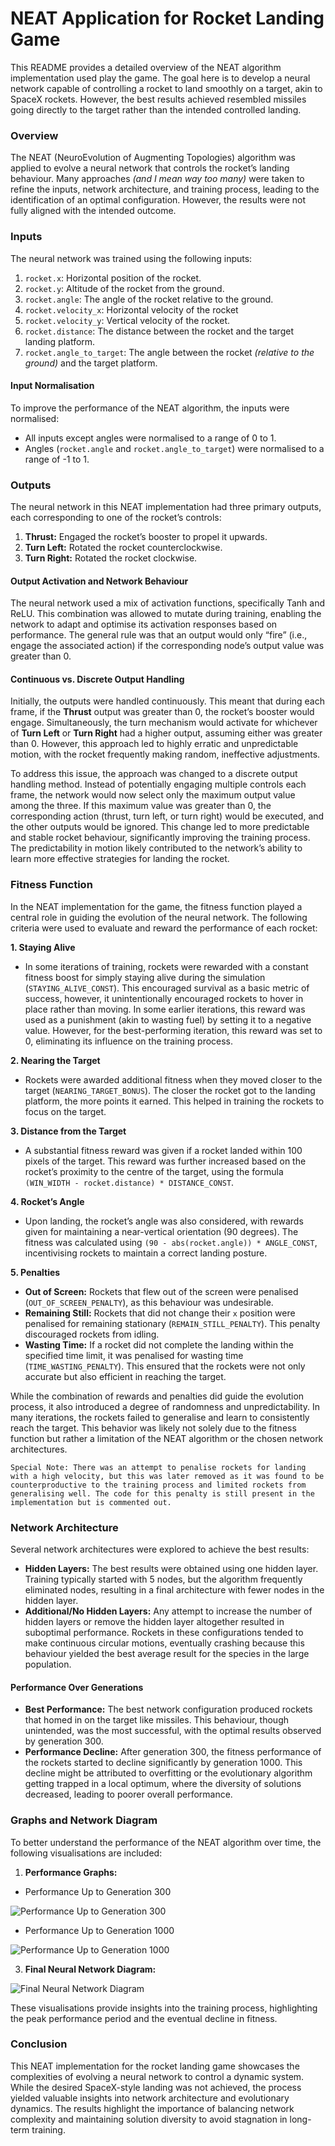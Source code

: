 # NEAT Application for Rocket Landing Game

This README provides a detailed overview of the NEAT algorithm implementation used play the game. The goal here is to develop a neural network capable of controlling a rocket to land smoothly on a target, akin to SpaceX rockets. However, the best results achieved resembled missiles going directly to the target rather than the intended controlled landing.

### Overview

The NEAT (NeuroEvolution of Augmenting Topologies) algorithm was applied to evolve a neural network that controls the rocket’s landing behaviour. Many approaches _(and I mean way too many)_ were taken to refine the inputs, network architecture, and training process, leading to the identification of an optimal configuration. However, the results were not fully aligned with the intended outcome.

### Inputs

The neural network was trained using the following inputs:

1. `rocket.x`: Horizontal position of the rocket.
2. `rocket.y`: Altitude of the rocket from the ground.
3. `rocket.angle`: The angle of the rocket relative to the ground.
4. `rocket.velocity_x`: Horizontal velocity of the rocket
5. `rocket.velocity_y`: Vertical velocity of the rocket.
6. `rocket.distance`: The distance between the rocket and the target landing platform.
7. `rocket.angle_to_target`: The angle between the rocket _(relative to the ground)_ and the target platform.

#### Input Normalisation

To improve the performance of the NEAT algorithm, the inputs were normalised:

-   All inputs except angles were normalised to a range of 0 to 1.
-   Angles (`rocket.angle` and `rocket.angle_to_target`) were normalised to a range of -1 to 1.

### Outputs

The neural network in this NEAT implementation had three primary outputs, each corresponding to one of the rocket’s controls:

1. **Thrust:** Engaged the rocket’s booster to propel it upwards.
2. **Turn Left:** Rotated the rocket counterclockwise.
3. **Turn Right:** Rotated the rocket clockwise.

#### Output Activation and Network Behaviour

The neural network used a mix of activation functions, specifically Tanh and ReLU. This combination was allowed to mutate during training, enabling the network to adapt and optimise its activation responses based on performance. The general rule was that an output would only “fire” (i.e., engage the associated action) if the corresponding node’s output value was greater than 0.

#### Continuous vs. Discrete Output Handling

Initially, the outputs were handled continuously. This meant that during each frame, if the **Thrust** output was greater than 0, the rocket’s booster would engage. Simultaneously, the turn mechanism would activate for whichever of **Turn Left** or **Turn Right** had a higher output, assuming either was greater than 0. However, this approach led to highly erratic and unpredictable motion, with the rocket frequently making random, ineffective adjustments.

To address this issue, the approach was changed to a discrete output handling method. Instead of potentially engaging multiple controls each frame, the network would now select only the maximum output value among the three. If this maximum value was greater than 0, the corresponding action (thrust, turn left, or turn right) would be executed, and the other outputs would be ignored. This change led to more predictable and stable rocket behaviour, significantly improving the training process. The predictability in motion likely contributed to the network’s ability to learn more effective strategies for landing the rocket.

### Fitness Function

In the NEAT implementation for the game, the fitness function played a central role in guiding the evolution of the neural network. The following criteria were used to evaluate and reward the performance of each rocket:

**1. Staying Alive**

-   In some iterations of training, rockets were rewarded with a constant fitness boost for simply staying alive during the simulation (`STAYING_ALIVE_CONST`). This encouraged survival as a basic metric of success, however, it unintentionally encouraged rockets to hover in place rather than moving. In some earlier iterations, this reward was used as a punishment (akin to wasting fuel) by setting it to a negative value. However, for the best-performing iteration, this reward was set to 0, eliminating its influence on the training process.

**2. Nearing the Target**

-   Rockets were awarded additional fitness when they moved closer to the target (`NEARING_TARGET_BONUS`). The closer the rocket got to the landing platform, the more points it earned. This helped in training the rockets to focus on the target.

**3. Distance from the Target**

-   A substantial fitness reward was given if a rocket landed within 100 pixels of the target. This reward was further increased based on the rocket’s proximity to the centre of the target, using the formula `(WIN_WIDTH - rocket.distance) * DISTANCE_CONST`.

**4. Rocket’s Angle**

-   Upon landing, the rocket’s angle was also considered, with rewards given for maintaining a near-vertical orientation (90 degrees). The fitness was calculated using `(90 - abs(rocket.angle)) * ANGLE_CONST`, incentivising rockets to maintain a correct landing posture.

**5. Penalties**

-   **Out of Screen:** Rockets that flew out of the screen were penalised (`OUT_OF_SCREEN_PENALTY`), as this behaviour was undesirable.
-   **Remaining Still:** Rockets that did not change their `x` position were penalised for remaining stationary (`REMAIN_STILL_PENALTY`). This penalty discouraged rockets from idling.
-   **Wasting Time:** If a rocket did not complete the landing within the specified time limit, it was penalised for wasting time (`TIME_WASTING_PENALTY`). This ensured that the rockets were not only accurate but also efficient in reaching the target.

While the combination of rewards and penalties did guide the evolution process, it also introduced a degree of randomness and unpredictability. In many iterations, the rockets failed to generalise and learn to consistently reach the target. This behavior was likely not solely due to the fitness function but rather a limitation of the NEAT algorithm or the chosen network architectures.

    Special Note: There was an attempt to penalise rockets for landing with a high velocity, but this was later removed as it was found to be counterproductive to the training process and limited rockets from generalising well. The code for this penalty is still present in the implementation but is commented out.

### Network Architecture

Several network architectures were explored to achieve the best results:

-   **Hidden Layers:** The best results were obtained using one hidden layer. Training typically started with 5 nodes, but the algorithm frequently eliminated nodes, resulting in a final architecture with fewer nodes in the hidden layer.
-   **Additional/No Hidden Layers:** Any attempt to increase the number of hidden layers or remove the hidden layer altogether resulted in suboptimal performance. Rockets in these configurations tended to make continuous circular motions, eventually crashing because this behaviour yielded the best average result for the species in the large population.

#### Performance Over Generations

-   **Best Performance:** The best network configuration produced rockets that homed in on the target like missiles. This behaviour, though unintended, was the most successful, with the optimal results observed by generation 300.
-   **Performance Decline:** After generation 300, the fitness performance of the rockets started to decline significantly by generation 1000. This decline might be attributed to overfitting or the evolutionary algorithm getting trapped in a local optimum, where the diversity of solutions decreased, leading to poorer overall performance.

### Graphs and Network Diagram

To better understand the performance of the NEAT algorithm over time, the following visualisations are included:

1. **Performance Graphs:**
- Performance Up to Generation 300

![Performance Up to Generation 300](images/best-genome-300-GENs.png)

- Performance Up to Generation 1000

![Performance Up to Generation 1000](images/best-genome-1000-GENs.png)

3. **Final Neural Network Diagram:**

![Final Neural Network Diagram](images/best-genome-NN.png)

These visualisations provide insights into the training process, highlighting the peak performance period and the eventual decline in fitness.

### Conclusion

This NEAT implementation for the rocket landing game showcases the complexities of evolving a neural network to control a dynamic system. While the desired SpaceX-style landing was not achieved, the process yielded valuable insights into network architecture and evolutionary dynamics. The results highlight the importance of balancing network complexity and maintaining solution diversity to avoid stagnation in long-term training.
